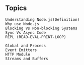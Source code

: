 ## Topics

    Understanding Node.js(Definition)
    Why use Node.js
    Blocking Vs Non-blocking Systems
    Sync Vs Async Code
    REPL (READ-EVAL-PRINT-LOOP)
    
    Global and Process
    Event Emitters
    HTTP Module
    Streams and Buffers
